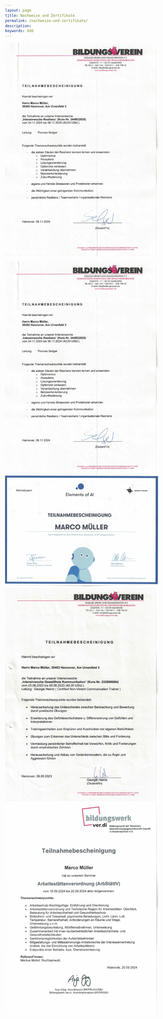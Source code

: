 ```yaml
---
layout: page
title: Nachweise und Zertifikate
permalink: /nachweise-und-zertifikate/
description: 
keywords: ddd
---
```


<a href="/assets/img/nachweise-und-zertifikate/resilienz.jpeg"><img src="/assets/img/nachweise-und-zertifikate/resilienz.jpeg" alt="Resilienz" class="certificate"></a>


<a href="/assets/img/nachweise-und-zertifikate/resilienz.jpeg"><img src="/assets/img/nachweise-und-zertifikate/resilienz.jpeg" alt="Resilienz" class="certificate"></a>
<a href="/assets/img/nachweise-und-zertifikate/ki.jpeg"><img src="/assets/img/nachweise-und-zertifikate/ki.jpeg" alt="KI" class="certificate"></a>
<a href="/assets/img/nachweise-und-zertifikate/gewaltfreie_kommunikation.jpeg"><img src="/assets/img/nachweise-und-zertifikate/gewaltfreie_kommunikation.jpeg" alt="gewaltfreie Kommunikation" class="certificate"></a>
<a href="/assets/img/nachweise-und-zertifikate/arbeitsschutz.jpeg"><img src="/assets/img/nachweise-und-zertifikate/arbeitsschutz.jpeg" alt="Arbeitsschutz" class="certificate"></a>

